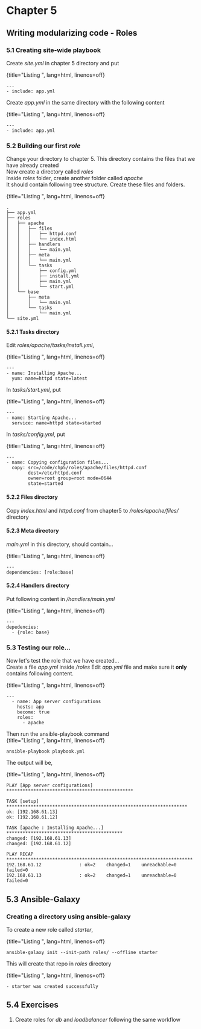 # Chapter 5  
## Writing modularizing code - Roles  

### 5.1 Creating site-wide playbook  
Create *site.yml* in chapter 5 directory and put  

{title="Listing ", lang=html, linenos=off}
~~~~~~~
---
- include: app.yml
~~~~~~~

Create *app.yml* in the same directory with the following content

{title="Listing ", lang=html, linenos=off}
~~~~~~~
---
- include: app.yml
~~~~~~~

### 5.2 Building our first *role*  
Change your directory to chapter 5. This directory contains the files that we have already created  
Now create a directory called *roles*  
Inside *roles* folder, create another folder called *apache*  
It should contain following tree structure. Create these files and folders.  

{title="Listing ", lang=html, linenos=off}
~~~~~~~
.
├── app.yml
├── roles
│   ├── apache
│   │   ├── files
│   │   │   ├── httpd.conf
│   │   │   └── index.html
│   │   ├── handlers
│   │   │   └── main.yml
│   │   ├── meta
│   │   │   └── main.yml
│   │   └── tasks
│   │       ├── config.yml
│   │       ├── install.yml
│   │       ├── main.yml
│   │       └── start.yml
│   └── base
│       ├── meta
│       │   └── main.yml
│       └── tasks
│           └── main.yml
└── site.yml
~~~~~~~  

#### 5.2.1 Tasks directory

Edit *roles/apache/tasks/install.yml*,  

{title="Listing ", lang=html, linenos=off}
~~~~~~~
---
- name: Installing Apache...
  yum: name=httpd state=latest
~~~~~~~  

In *tasks/start.yml*, put  

{title="Listing ", lang=html, linenos=off}
~~~~~~~
---
- name: Starting Apache...
  service: name=httpd state=started
~~~~~~~  

In *tasks/config.yml*, put  

{title="Listing ", lang=html, linenos=off}
~~~~~~~
---
- name: Copying configuration files...
  copy: src=/code/chp5/roles/apache/files/httpd.conf
        dest=/etc/httpd.conf
        owner=root group=root mode=0644
        state=started
~~~~~~~  

#### 5.2.2 Files directory

Copy *index.html* and *httpd.conf* from chapter5 to */roles/apache/files/* directory  

#### 5.2.3 Meta directory
*main.yml* in this directory, should contain...  

{title="Listing ", lang=html, linenos=off}
~~~~~~~
---
dependencies: [role:base]
~~~~~~~  

#### 5.2.4 Handlers directory  
Put following content in */handlers/main.yml*  

{title="Listing ", lang=html, linenos=off}
~~~~~~~
---
depedencies:
  - {role: base}
~~~~~~~

### 5.3 Testing our role...  
Now let's test the role that we have created...  
Create a file *app.yml* inside */roles*
Edit *app.yml* file and make sure it **only** contains following content.  

{title="Listing ", lang=html, linenos=off}
~~~~~~~
---
  - name: App server configurations
    hosts: app
    become: true
    roles:
      - apache

~~~~~~~  


Then run the ansible-playbook command  
{title="Listing ", lang=html, linenos=off}
~~~~~~~
ansible-playbook playbook.yml
~~~~~~~  


The output will be,  

{title="Listing ", lang=html, linenos=off}
~~~~~~~
PLAY [App server configurations] ***********************************************

TASK [setup] *******************************************************************
ok: [192.168.61.13]
ok: [192.168.61.12]

TASK [apache : Installing Apache...] *******************************************
changed: [192.168.61.13]
changed: [192.168.61.12]

PLAY RECAP *********************************************************************
192.168.61.12              : ok=2    changed=1    unreachable=0    failed=0
192.168.61.13              : ok=2    changed=1    unreachable=0    failed=0
~~~~~~~

## 5.3 Ansible-Galaxy  
### Creating a directory using ansible-galaxy  
To create a new role called *starter*,  

{title="Listing ", lang=html, linenos=off}
~~~~~~~
ansible-galaxy init --init-path roles/ --offline starter
~~~~~~~  

This will create that repo in *roles* directory  

{title="Listing ", lang=html, linenos=off}
~~~~~~~
- starter was created successfully
~~~~~~~  


## 5.4 Exercises
1. Create roles for *db* and *loadbalancer* following the same workflow

